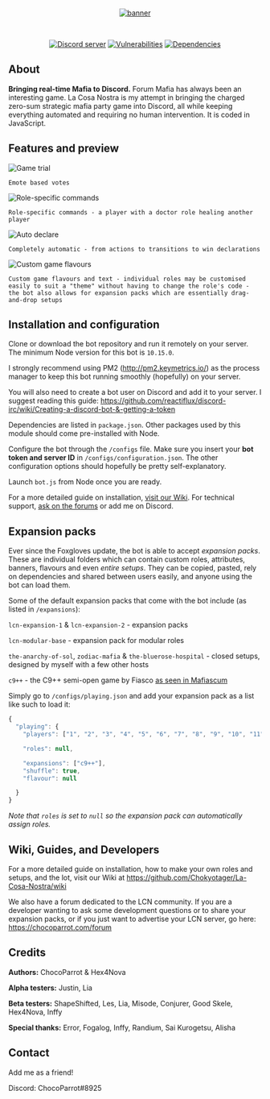 <div align="center">
  <br />
  <p>
    <a href="https://https://github.com/Chokyotager/La-Cosa-Nostra"><img src="/display/generic-banner.png" alt="banner" /></a>
  </p>
  <br />
  <p>
    <a href="https://discord.gg/9ecwAR9"><img src="https://discordapp.com/api/guilds/472948229839912960/embed.png" alt="Discord server" /></a>
    <a href="https://snyk.io/test/github/Chokyotager/La-Cosa-Nostra"><img src="https://snyk.io/test/github/Chokyotager/La-Cosa-Nostra/badge.svg?targetFile=package.json" alt="Vulnerabilities" /></a>
    <a href="https://david-dm.org/Chokyotager/La-Cosa-Nostra"><img src="https://david-dm.org/Chokyotager/La-Cosa-Nostra/status.svg" alt="Dependencies" /></a>
  </p>
</div>

## About
**Bringing real-time Mafia to Discord.** Forum Mafia has always been an interesting game. La Cosa Nostra is my attempt in bringing the charged zero-sum strategic mafia party game into Discord, all while keeping everything automated and requiring no human intervention. It is coded in JavaScript.

## Features and preview
![Game trial](/display/game-trial.png)


`Emote based votes`

![Role-specific commands](/display/doctor-heal.png)


`Role-specific commands - a player with a doctor role healing another player`

![Auto declare](/display/win-declaration.png)


`Completely automatic - from actions to transitions to win declarations`

![Custom game flavours](/display/custom-setups.png)


`Custom game flavours and text - individual roles may be customised easily to suit a "theme" without having to change the role's code - the bot also allows for expansion packs which are essentially drag-and-drop setups`

## Installation and configuration
Clone or download the bot repository and run it remotely on your server. The minimum Node version for this bot is `10.15.0`.

I strongly recommend using PM2 (http://pm2.keymetrics.io/) as the process manager to keep this bot running smoothly (hopefully) on your server.

You will also need to create a bot user on Discord and add it to your server. I suggest reading this guide: https://github.com/reactiflux/discord-irc/wiki/Creating-a-discord-bot-&-getting-a-token

Dependencies are listed in `package.json`. Other packages used by this module should come pre-installed with Node.

Configure the bot through the `/configs` file. Make sure you insert your **bot token and server ID** in `/configs/configuration.json`. The other configuration options should hopefully be pretty self-explanatory.

Launch `bot.js` from Node once you are ready.

For a more detailed guide on installation, [visit our Wiki](https://github.com/Chokyotager/La-Cosa-Nostra/wiki). For technical support, [ask on the forums](https://chocoparrot.com/forum) or add me on Discord.

## Expansion packs
Ever since the Foxgloves update, the bot is able to accept *expansion packs*. These are individual folders which can contain custom roles, attributes, banners, flavours and even *entire setups*. They can be copied, pasted, rely on dependencies and shared between users easily, and anyone using the bot can load them.

Some of the default expansion packs that come with the bot include (as listed in `/expansions`):

`lcn-expansion-1` & `lcn-expansion-2` - expansion packs

`lcn-modular-base` - expansion pack for modular roles

`the-anarchy-of-sol`, `zodiac-mafia` & `the-bluerose-hospital` - closed setups, designed by myself with a few other hosts

`c9++` - the C9++ semi-open game by Fiasco [as seen in Mafiascum](https://wiki.mafiascum.net/index.php?title=C9%2B%2B)

Simply go to `/configs/playing.json` and add your expansion pack as a list like such to load it:
```js
{
  "playing": {
    "players": ["1", "2", "3", "4", "5", "6", "7", "8", "9", "10", "11", "12", "13"],

    "roles": null,

    "expansions": ["c9++"],
    "shuffle": true,
    "flavour": null

  }
}
```

*Note that `roles` is set to `null` so the expansion pack can automatically assign roles.*

## Wiki, Guides, and Developers
For a more detailed guide on installation, how to make your own roles and setups, and the lot, visit our Wiki at https://github.com/Chokyotager/La-Cosa-Nostra/wiki

We also have a forum dedicated to the LCN community. If you are a developer wanting to ask some development questions or to share your expansion packs, or if you just want to advertise your LCN server, go here: https://chocoparrot.com/forum

## Credits
**Authors:** ChocoParrot & Hex4Nova

**Alpha testers:** Justin, Lia

**Beta testers:** ShapeShifted, Les, Lia, Misode, Conjurer, Good Skele, Hex4Nova, Inffy

**Special thanks:** Error, Fogalog, Inffy, Randium, Sai Kurogetsu, Alisha

## Contact
Add me as a friend!

Discord: ChocoParrot#8925
